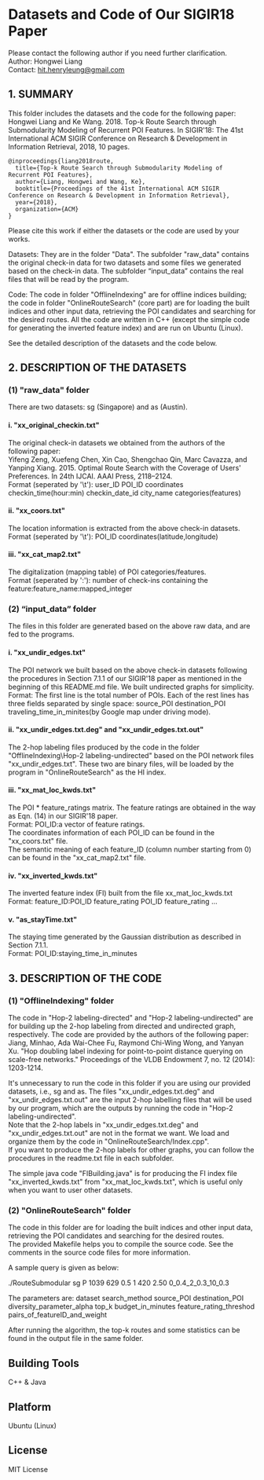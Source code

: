 # Datasets and Code of Our SIGIR18 Paper

Please contact the following author if you need further clarification.  
Author:  Hongwei Liang  
Contact: hit.henryleung@gmail.com  

## 1. SUMMARY

This folder includes the datasets and the code for the following paper:  
Hongwei Liang and Ke Wang. 2018. Top-k Route Search through Submodularity Modeling of Recurrent POI Features. In SIGIR'18: The 41st International ACM SIGIR Conference on Research & Development in Information Retrieval, 2018, 10 pages.  

```
@inproceedings{liang2018route,  
  title={Top-k Route Search through Submodularity Modeling of Recurrent POI Features},  
  author={Liang, Hongwei and Wang, Ke},  
  booktitle={Proceedings of the 41st International ACM SIGIR Conference on Research & Development in Information Retrieval},  
  year={2018},  
  organization={ACM}  
}  
```
Please cite this work if either the datasets or the code are used by your works.

Datasets: They are in the folder "Data". The subfolder "raw_data" contains the original check-in data for two datasets and some files we generated based on the check-in data. The subfolder “input_data” contains the real files that will be read by the program.

Code: The code in folder "OfflineIndexing" are for offline indices building; the code in folder "OnlineRouteSearch" (core part) are for loading the built indices and other input data, retrieving the POI candidates and searching for the desired routes. All the code are written in C++ (except the simple code for generating the inverted feature index) and are run on Ubuntu (Linux).

See the detailed description of the datasets and the code below.


## 2. DESCRIPTION OF THE DATASETS

### (1) "raw_data" folder
There are two datasets: sg (Singapore) and as (Austin). 

#### i. "xx_original_checkin.txt"  
The original check-in datasets we obtained from the authors of the following paper:  
Yifeng Zeng, Xuefeng Chen, Xin Cao, Shengchao Qin, Marc Cavazza, and Yanping Xiang. 2015. Optimal Route Search with the Coverage of Users' Preferences. In 24th IJCAI. AAAI Press, 2118–2124.  
Format (seperated by '\t'): user_ID	POI_ID	coordinates	checkin_time(hour:min)	checkin_date_id	city_name	categories(features)

#### ii. "xx_coors.txt"
The location information is extracted from the above check-in datasets.  
Format (seperated by '\t'): POI_ID	coordinates(latitude,longitude)

#### iii. "xx_cat_map2.txt"  
The digitalization (mapping table) of POI categories/features.  
Format (seperated by ':'): number of check-ins containing the feature:feature_name:mapped_integer  

### (2) “input_data” folder
The files in this folder are generated based on the above raw data, and are fed to the programs.  

#### i. "xx_undir_edges.txt"
The POI network we built based on the above check-in datasets following the procedures in Section 7.1.1 of our SIGIR'18 paper as mentioned in the beginning of this README.md file. We built undirected graphs for simplicity.
Format: The first line is the total number of POIs. Each of the rest lines has three fields separated by single space: source_POI destination_POI traveling_time_in_minites(by Google map under driving mode).

#### ii. "xx_undir_edges.txt.deg" and "xx_undir_edges.txt.out" 
The 2-hop labeling files produced by the code in the folder "OfflineIndexing\Hop-2 labeling-undirected\" based on the POI network files "xx_undir_edges.txt". These two are binary files, will be loaded by the program in "OnlineRouteSearch\" as the HI index.

#### iii. "xx_mat_loc_kwds.txt"
The POI * feature_ratings matrix. The feature ratings are obtained in the way as Eqn. (14) in our SIGIR'18 paper.  
Format: POI_ID:a vector of feature ratings.  
The coordinates information of each POI_ID can be found in the "xx_coors.txt" file.  
The semantic meaning of each feature_ID (column number starting from 0) can be found in the "xx_cat_map2.txt" file.  

#### iv. "xx_inverted_kwds.txt"
The inverted feature index (FI) built from the file xx_mat_loc_kwds.txt  
Format: feature_ID:POI_ID feature_rating POI_ID feature_rating ...

#### v. "as_stayTime.txt"
The staying time generated by the Gaussian distribution as described in Section 7.1.1.  
Format: POI_ID:staying_time_in_minutes

## 3. DESCRIPTION OF THE CODE

### (1) "OfflineIndexing" folder
The code in "Hop-2 labeling-directed" and "Hop-2 labeling-undirected" are for building up the 2-hop labeling from directed and undirected graph, respectively. The code are provided by the authors of the following paper:  
Jiang, Minhao, Ada Wai-Chee Fu, Raymond Chi-Wing Wong, and Yanyan Xu. "Hop doubling label indexing for point-to-point distance querying on scale-free networks." Proceedings of the VLDB Endowment 7, no. 12 (2014): 1203-1214.   

It's unnecessary to run the code in this folder if you are using our provided datasets, i.e., sg and as. The files "xx_undir_edges.txt.deg" and "xx_undir_edges.txt.out" are the input 2-hop labelling files that will be used by our program, which are the outputs by running the code in "Hop-2 labeling-undirected".   
Note that the 2-hop labels in "xx_undir_edges.txt.deg" and "xx_undir_edges.txt.out" are not in the format we want. We load and organize them by the code in "OnlineRouteSearch/Index.cpp".  
If you want to produce the 2-hop labels for other graphs, you can follow the procedures in the readme.txt file in each subfolder.  

The simple java code "FIBuilding.java" is for producing the FI index file "xx_inverted_kwds.txt" from "xx_mat_loc_kwds.txt", which is useful only when you want to user other datasets.


### (2) "OnlineRouteSearch" folder
The code in this folder are for loading the built indices and other input data, retrieving the POI candidates and searching for the desired routes.  
The provided Makefile helps you to compile the source code. See the comments in the source code files for more information.  

A sample query is given as below:

./RouteSubmodular sg P 1039 629 0.5 1 420 2.50 0_0.4_2_0.3_10_0.3

The parameters are: dataset search_method source_POI destination_POI diversity_parameter_alpha top_k budget_in_minutes feature_rating_threshod pairs_of_featureID_and_weight

After running the algorithm, the top-k routes and some statistics can be found in the output file in the same folder.

## Building Tools
C++ &
Java

## Platform
Ubuntu (Linux)

## License
MIT License
